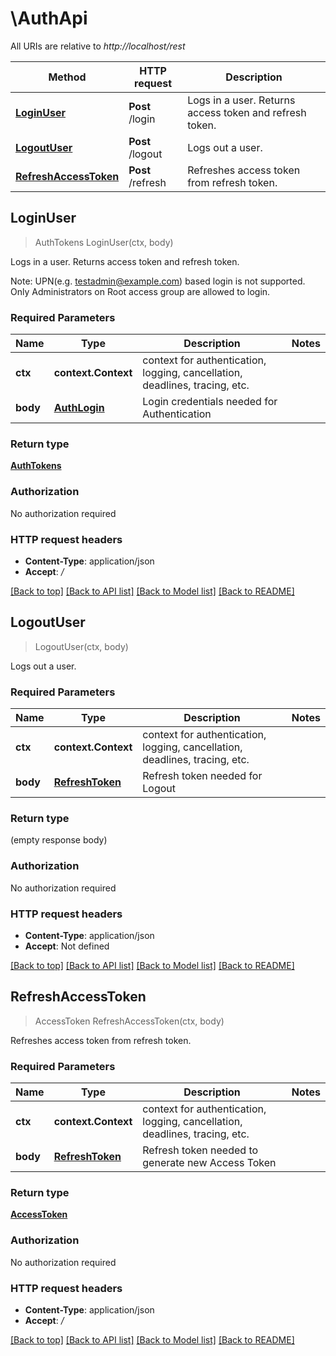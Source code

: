 # \AuthApi

All URIs are relative to *http://localhost/rest*

Method | HTTP request | Description
------------- | ------------- | -------------
[**LoginUser**](AuthApi.md#LoginUser) | **Post** /login | Logs in a user. Returns access token and refresh token.
[**LogoutUser**](AuthApi.md#LogoutUser) | **Post** /logout | Logs out a user.
[**RefreshAccessToken**](AuthApi.md#RefreshAccessToken) | **Post** /refresh | Refreshes access token from refresh token.



## LoginUser

> AuthTokens LoginUser(ctx, body)

Logs in a user. Returns access token and refresh token.

Note: UPN(e.g. testadmin@example.com) based login is not supported.<br/> Only Administrators on Root access group are allowed to login.

### Required Parameters


Name | Type | Description  | Notes
------------- | ------------- | ------------- | -------------
**ctx** | **context.Context** | context for authentication, logging, cancellation, deadlines, tracing, etc.
**body** | [**AuthLogin**](AuthLogin.md)| Login credentials needed for Authentication | 

### Return type

[**AuthTokens**](AuthTokens.md)

### Authorization

No authorization required

### HTTP request headers

- **Content-Type**: application/json
- **Accept**: */*

[[Back to top]](#) [[Back to API list]](../README.md#documentation-for-api-endpoints)
[[Back to Model list]](../README.md#documentation-for-models)
[[Back to README]](../README.md)


## LogoutUser

> LogoutUser(ctx, body)

Logs out a user.

### Required Parameters


Name | Type | Description  | Notes
------------- | ------------- | ------------- | -------------
**ctx** | **context.Context** | context for authentication, logging, cancellation, deadlines, tracing, etc.
**body** | [**RefreshToken**](RefreshToken.md)| Refresh token needed for Logout | 

### Return type

 (empty response body)

### Authorization

No authorization required

### HTTP request headers

- **Content-Type**: application/json
- **Accept**: Not defined

[[Back to top]](#) [[Back to API list]](../README.md#documentation-for-api-endpoints)
[[Back to Model list]](../README.md#documentation-for-models)
[[Back to README]](../README.md)


## RefreshAccessToken

> AccessToken RefreshAccessToken(ctx, body)

Refreshes access token from refresh token.

### Required Parameters


Name | Type | Description  | Notes
------------- | ------------- | ------------- | -------------
**ctx** | **context.Context** | context for authentication, logging, cancellation, deadlines, tracing, etc.
**body** | [**RefreshToken**](RefreshToken.md)| Refresh token needed to generate new Access Token | 

### Return type

[**AccessToken**](AccessToken.md)

### Authorization

No authorization required

### HTTP request headers

- **Content-Type**: application/json
- **Accept**: */*

[[Back to top]](#) [[Back to API list]](../README.md#documentation-for-api-endpoints)
[[Back to Model list]](../README.md#documentation-for-models)
[[Back to README]](../README.md)

